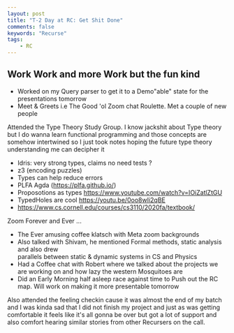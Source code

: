 ```yaml
---
layout: post
title: "T-2 Day at RC: Get Shit Done"
comments: false
keywords: "Recurse"
tags:
    - RC
---
```


## Work Work and more Work but the fun kind

- Worked on my Query parser to get it to a Demo"able" state for the presentations tomorrow
- Meet & Greets i.e The Good 'ol Zoom chat Roulette. Met a couple of new people

Attended the Type Theory Study Group. I know jackshit about Type theory but I do wanna learn functional programming and those concepts are somehow intertwined so I just took notes hoping the future type theory understanding me can decipher it                                                                                                                                                            
- Idris: very strong types, claims no need tests ?      
- z3 (encoding puzzles)       
- Types can help reduce errors
- PLFA Agda (<https://plfa.github.io/>) 
- Proposotions as types <https://www.youtube.com/watch?v=IOiZatlZtGU>
- TypedHoles are cool <https://youtu.be/0oo8wIi2qBE>
- <https://www.cs.cornell.edu/courses/cs3110/2020fa/textbook/>

Zoom Forever and Ever ...

- The Ever amusing coffee klatsch with Meta zoom backgrounds
- Also talked with Shivam, he mentioned Formal methods, static analysis and also drew                                           
parallels between static & dynamic systems in CS and Physics
- Had a Coffee chat with Robert where we talked about the projects we are working on and how lazy the western Mosquitoes are
- Did an Early Morning half asleep race against time to Push out the RC map. Will work on making it more presentable tomorrow 

Also attended the feeling checkin cause it was almost the end of my batch and I was kinda sad that I did not finish my project and just as was getting comfortable it feels like it's all gonna be over but got a lot of support and also comfort hearing similar stories from other Recursers on the call.

